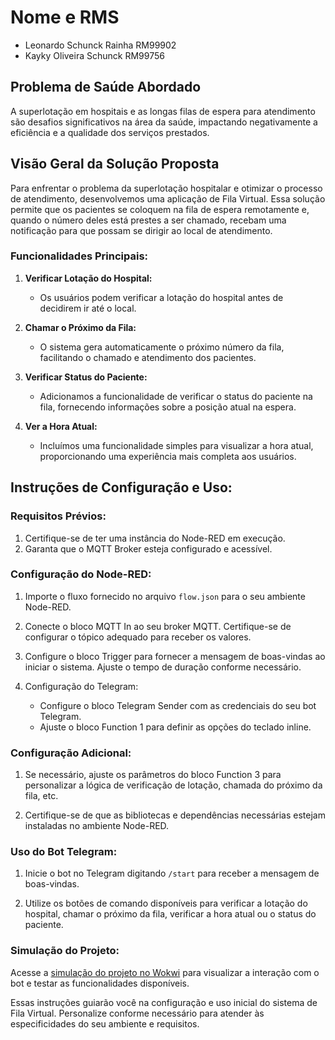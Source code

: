 # Nome e RMS
- Leonardo Schunck Rainha RM99902
- Kayky Oliveira Schunck RM99756

## Problema de Saúde Abordado
A superlotação em hospitais e as longas filas de espera para atendimento são desafios significativos na área da saúde, impactando negativamente a eficiência e a qualidade dos serviços prestados.

## Visão Geral da Solução Proposta
Para enfrentar o problema da superlotação hospitalar e otimizar o processo de atendimento, desenvolvemos uma aplicação de Fila Virtual. Essa solução permite que os pacientes se coloquem na fila de espera remotamente e, quando o número deles está prestes a ser chamado, recebam uma notificação para que possam se dirigir ao local de atendimento.

### Funcionalidades Principais:
1. **Verificar Lotação do Hospital:**
   - Os usuários podem verificar a lotação do hospital antes de decidirem ir até o local.

2. **Chamar o Próximo da Fila:**
   - O sistema gera automaticamente o próximo número da fila, facilitando o chamado e atendimento dos pacientes.

3. **Verificar Status do Paciente:**
   - Adicionamos a funcionalidade de verificar o status do paciente na fila, fornecendo informações sobre a posição atual na espera.

4. **Ver a Hora Atual:**
   - Incluímos uma funcionalidade simples para visualizar a hora atual, proporcionando uma experiência mais completa aos usuários.

## Instruções de Configuração e Uso:

### Requisitos Prévios:
1. Certifique-se de ter uma instância do Node-RED em execução.
2. Garanta que o MQTT Broker esteja configurado e acessível.

### Configuração do Node-RED:
1. Importe o fluxo fornecido no arquivo `flow.json` para o seu ambiente Node-RED.

2. Conecte o bloco MQTT In ao seu broker MQTT. Certifique-se de configurar o tópico adequado para receber os valores.

3. Configure o bloco Trigger para fornecer a mensagem de boas-vindas ao iniciar o sistema. Ajuste o tempo de duração conforme necessário.

4. Configuração do Telegram:
   - Configure o bloco Telegram Sender com as credenciais do seu bot Telegram.
   - Ajuste o bloco Function 1 para definir as opções do teclado inline.

### Configuração Adicional:
1. Se necessário, ajuste os parâmetros do bloco Function 3 para personalizar a lógica de verificação de lotação, chamada do próximo da fila, etc.

2. Certifique-se de que as bibliotecas e dependências necessárias estejam instaladas no ambiente Node-RED.

### Uso do Bot Telegram:
1. Inicie o bot no Telegram digitando `/start` para receber a mensagem de boas-vindas.

2. Utilize os botões de comando disponíveis para verificar a lotação do hospital, chamar o próximo da fila, verificar a hora atual ou o status do paciente.

### Simulação do Projeto:
Acesse a [simulação do projeto no Wokwi](https://wokwi.com/projects/381738548110061569) para visualizar a interação com o bot e testar as funcionalidades disponíveis.

Essas instruções guiarão você na configuração e uso inicial do sistema de Fila Virtual. Personalize conforme necessário para atender às especificidades do seu ambiente e requisitos.
